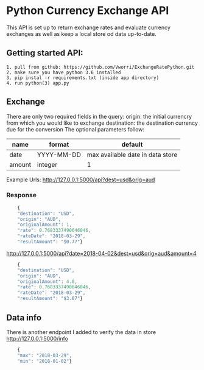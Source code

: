 # Python Currency Exchange API
This API is set up to return exchange rates and evaluate currency exchanges as well as keep a local store od data up-to-date.
##  Getting started API:
	1. pull from github: https://github.com/Vworri/ExchangeRatePython.git
	2. make sure you have python 3.6 installed
	3. pip instal -r requirements.txt (inside app directory)
	4. run python(3) app.py
## Exchange
There are only two required fields in the query:
origin: the initial currencry from which you would like to exchange
destination: the destination currency due for the conversion
The optional parameters follow:

| name  | format  |default |
|--|--|--|
|  date |YYYY-MM-DD  | max available date in data store|
|  amount | integer  | 1|

Example Urls:
http://127.0.0.1:5000/api?dest=usd&orig=aud
### Response

```javascript
    {
	"destination": "USD",
	"origin": "AUD",
	"originalAmount": 1,
	"rate": 0.7683337490646046,
	"rateDate": "2018-03-29",
	"resultAmount": "$0.77"} 
```


http://127.0.0.1:5000/api?date=2018-04-02&dest=usd&orig=aud&amount=4

``` javascript
    {
	"destination": "USD",
	"origin": "AUD",
	"originalAmount": 4.0,
	"rate": 0.7683337490646046,
	"rateDate": "2018-03-29",
	"resultAmount": "$3.07"}
```
## Data info
There is another endpoint I added to verify the data in store
http://127.0.0.1:5000/info

```javascript
    {
	"max": "2018-03-29",
	"min": "2018-01-02"}
```